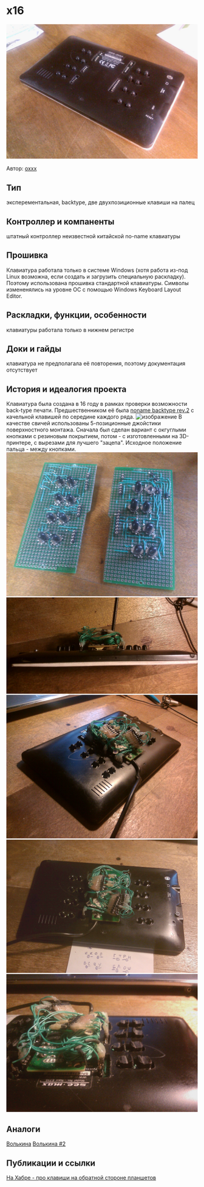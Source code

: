 # х16

![backtype клавиатура](img/!1.jpg "img")

Автор: [oxxx](./Authors/oxxx.md)

## Тип
эксперементальная, backtype, две двухпозиционные клавиши на палец

## Контроллер и компаненты
штатный контроллер неизвестной китайской no-name клавиатуры 

## Прошивка
Клавиатура работала только в системе Windows (хотя работа из-под Linux возможна, если создать и загрузить специальную раскладку). Поэтому использована прошивка стандартной клавиатуры. Символы измененялись на уровне ОС с помощью Windows Keyboаrd Layout Editor.

## Раскладки, функции, особенности
клавиатуры работала только в нижнем регистре

## Доки и гайды
клавиатура не предполагала её повторения, поэтому документация отсутствует

## История и идеалогия проекта
Клавиатура была создана в 16 году в рамках проверки возможности back-type печати. Предшественником её была [noname backtype rev.2](./Keyboards/noname_backtype.md) с качельной клавишей по середине каждого ряда.
![изображение](img/!_v2_fto1.jpg"img")
В качестве свичей использованы 5-позиционные джойстики поверхностного монтажа.
Сначала был сделан вариант с окгуглыми кнопками с резиновым покрытием, потом - с изготовленными на 3D-принтере, с вырезами для лучшего "зацепа".
Исходное положение пальца - между кнопками. 
![изображение](img/!2.jpg "img")
![изображение](img/!top.jpg "img")
![изображение](img/!ugl.jpg "img")
![изображение](img/!full.jpg "img")
![изображение](img/!dtl.jpg "img")

## Аналоги
[Волькина](ссылка) 
[Волькина #2](ссылка)

## Публикации и ссылки
[На Хабре - про клавиши на обратной стороне планшетов](https://habr.com/ru/post/392081/)
